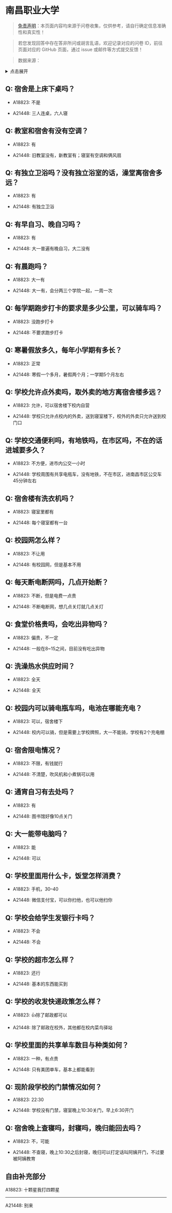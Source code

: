 # 南昌职业大学

> [免责声明](https://colleges.chat/#_3)：本页面内容均来源于问卷收集，仅供参考，请自行确定信息准确性和真实性！

> 若您发现回答中存在答非所问或胡言乱语，欢迎记录对应的问卷 ID，前往页面对应的 GitHub 页面，通过 issue 或邮件等方式提交反馈！

> 数据来源：

<details><summary>点击展开</summary>
<ul>
<li>A18823: 匿名 (2023 年 06 月)</li>
<li>A21448: 匿名 (2024 年 02 月)</li>
</ul>
</details>

## Q: 宿舍是上床下桌吗？

- A18823: 不是

- A21448: 三人连桌，六人寝

## Q: 教室和宿舍有没有空调？

- A18823: 有

- A21448: 旧教室没有，新教室有；寝室有空调和俩风扇

## Q: 有独立卫浴吗？没有独立浴室的话，澡堂离宿舍多远？

- A18823: 有

- A21448: 有独立卫浴

## Q: 有早自习、晚自习吗？

- A18823: 有

- A21448: 大一普遍有晚自习，大二没有

## Q: 有晨跑吗？

- A18823: 大一有

- A21448: 大一有，会分两三个学院一起，一周一次

## Q: 每学期跑步打卡的要求是多少公里，可以骑车吗？

- A18823: 没跑步打卡

- A21448: 不要求跑步打卡

## Q: 寒暑假放多久，每年小学期有多长？

- A18823: 正常

- A21448: 寒假一个多月，暑假两个月；一学期5个月左右

## Q: 学校允许点外卖吗，取外卖的地方离宿舍楼多远？

- A18823: 允许，可以宿舍楼下校内自营

- A21448: 学校只允许点校内的外卖，送到寝室楼下，校外的外卖只允许送到校门口

## Q: 学校交通便利吗，有地铁吗，在市区吗，不在的话进城要多久？

- A18823: 不方便，进市内公交一小时

- A21448: 学校周围有共享电瓶车，没有地铁，不在市区，进南昌市区公交车45分钟左右

## Q: 宿舍楼有洗衣机吗？

- A18823: 寝室里都有

- A21448: 每个寝室都有一台

## Q: 校园网怎么样？

- A18823: 不让用

- A21448: 有校园网，但是基本不用

## Q: 每天断电断网吗，几点开始断？

- A18823: 不断，但是电费一点贵

- A21448: 不断电断网，想几点关灯就几点关灯

## Q: 食堂价格贵吗，会吃出异物吗？

- A18823: 偏贵，不一定

- A21448: 一般在8\~15之间，目前没有吃出异物

## Q: 洗澡热水供应时间？

- A18823: 全天

- A21448: 全天

## Q: 校园内可以骑电瓶车吗，电池在哪能充电？

- A18823: 可以，宿舍楼下

- A21448: 校内可以骑，但是需要上学校牌照，大一不能骑，学校有2个充电棚

## Q: 宿舍限电情况？

- A18823: 不限，有钱就行

- A21448: 不清楚，吹风机和小煮锅可以用

## Q: 通宵自习有去处吗？

- A18823: 有

- A21448: 图书馆好像10点关门

## Q: 大一能带电脑吗？

- A18823: 能

- A21448: 可以

## Q: 学校里面用什么卡，饭堂怎样消费？

- A18823: 手机，30–40

- A21448: 微信支付宝，可以你扫他，也可以他扫你

## Q: 学校会给学生发银行卡吗？

- A18823: 不会

- A21448: 不会

## Q: 学校的超市怎么样？

- A18823: 还行

- A21448: 基本的东西能买到

## Q: 学校的收发快递政策怎么样？

- A18823: 👍除了邮政都可以

- A21448: 除了邮政在校外，其他都在校内菜鸟驿站

## Q: 学校里面的共享单车数目与种类如何？

- A18823: 一种，有点贵

- A21448: 只有美团单车，基本上都能看到

## Q: 现阶段学校的门禁情况如何？

- A18823: 22:30

- A21448: 学校没有门禁，寝室晚上10:30关门，早上6:30开门

## Q: 宿舍晚上查寝吗，封寝吗，晚归能回去吗？

- A18823: 不，可能

- A21448: 不查寝，晚上10:30之后封寝，晚归可以打定话叫阿姨开门，不过要被阿姨教育

## 自由补充部分

A18823: 十颗星我打四颗星

***

A21448: 别来